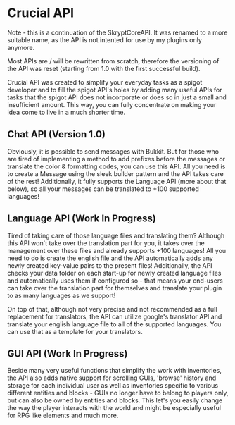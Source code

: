 # Crucial API
Note - this is a continuation of the SkryptCoreAPI. It was renamed to a more suitable name, as the API is not intented for use by my plugins only anymore.

Most APIs are / will be rewritten from scratch, therefore the versioning of the API was reset (starting from 1.0 with the first successful build).

Crucial API was created to simplify your everyday tasks as a spigot developer and to fill the spigot API's holes by adding many useful APIs for tasks that the spigot API does not incorporate or does so in just a small and insufficient amount.
This way, you can fully concentrate on making your idea come to live in a much shorter time.

## Chat API (Version 1.0)
Obviously, it is possible to send messages with Bukkit. But for those who are tired of implementing a method to add prefixes before the messages or translate the color & formatting codes, you can use this API. All you need is to create a Message using the sleek builder pattern and the API takes care of the rest! Additionally, it fully supports the Language API (more about that below), so all your messages can be translated to +100 supported languages!

## Language API (Work In Progress)
Tired of taking care of those language files and translating them? Although this API won't take over the translation part for you, it takes over the management over these files and already supports +100 languages! All you need to do is create the english file and the API automatically adds any newly created key-value pairs to the present files! Additionally, the API checks your data folder on each start-up for newly created language files and automatically uses them if configured so - that means your end-users can take over the translation part for themselves and translate your plugin to as many languages as we support!

On top of that, although not very precise and not recommended as a full replacement for translators, the API can utilize google's translator API and translate your english language file to all of the supported languages. You can use that as a template for your translators.

## GUI API (Work In Progress)
Beside many very useful functions that simplify the work with inventories, the API also adds native support for scrolling GUIs, 'browse' history and storage for each individual user as well as inventories specific to various different entities and blocks - GUIs no longer have to belong to players only, but can also be owned by entities and blocks. This let's you easily change the way the player interacts with the world and might be especially useful for RPG like elements and much more.
